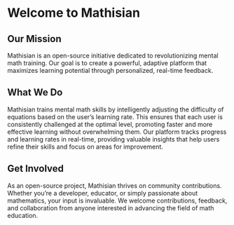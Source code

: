 # Welcome to Mathisian

## Our Mission

Mathisian is an open-source initiative dedicated to revolutionizing mental math training. Our goal is to create a powerful, adaptive platform that maximizes learning potential through personalized, real-time feedback.

## What We Do

Mathisian trains mental math skills by intelligently adjusting the difficulty of equations based on the user’s learning rate. This ensures that each user is consistently challenged at the optimal level, promoting faster and more effective learning without overwhelming them. Our platform tracks progress and learning rates in real-time, providing valuable insights that help users refine their skills and focus on areas for improvement.

## Get Involved

As an open-source project, Mathisian thrives on community contributions. Whether you’re a developer, educator, or simply passionate about mathematics, your input is invaluable. We welcome contributions, feedback, and collaboration from anyone interested in advancing the field of math education.
